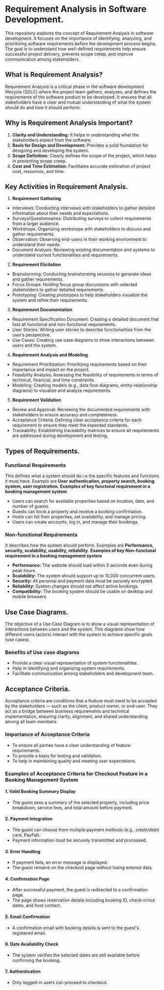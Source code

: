 # Requirement Analysis in Software Development.
This repository explores the concept of Requirement Analysis in software development. It focuses on the importance of identifying, analyzing, and prioritizing software requirements before the development process begins. The goal is to understand how well-defined requirements help ensure successful project delivery, prevents scope creep, and improve communication among stakeholders. 

## What is Requirement Analysis?
Requirement Analysis is a critical phase in the software development lifecycle (SDLC) where the project team gathers, analyzes, and defines the requirements of the software product to be developed. It ensures that all stakeholders have a clear and mutual understanding of what the system should do and how it should perform.

## Why is Requirement Analysis Important?
1. **Clarity and Understanding:** It helps in understanding what the stakeholders expect from the software.
2. **Basis for Design and Development:** Provides a solid foundation for designing and developing the system.
3. **Scope Definition:** Clearly defines the scope of the project, which helps in preventing scope creep.
4. **Cost and Time Estimation:** Facilitates accurate estimation of project cost, resources, and time.

## Key Activities in Requirement Analysis.
1. **Requirement Gathering** 
  - Interviews: Conducting interviews with stakeholders to gather detailed information about their needs and expectations.
  - Surveys/Questionnaires: Distributing surveys to collect requirements from a larger audience.
  - Workshops: Organizing workshops with stakeholders to discuss and gather requirements.
  - Observation: Observing end-users in their working environment to understand their needs.
  - Document Analysis: Reviewing existing documentation and systems to understand current functionalities and requirements.
2. **Requirement Elicitation**
  - Brainstorming: Conducting brainstorming sessions to generate ideas and gather requirements.
  - Focus Groups: Holding focus group discussions with selected stakeholders to gather detailed requirements.
  - Prototyping: Creating prototypes to help stakeholders visualize the system and refine their requirements.
3. **Requirement Documentation**
  - Requirement Specification Document: Creating a detailed document that lists all functional and non-functional requirements.
  - User Stories: Writing user stories to describe functionalities from the user’s perspective.
  - Use Cases: Creating use case diagrams to show interactions between users and the system.
4. **Requirement Analysis and Modeling**
- Requirement Prioritization: Prioritizing requirements based on their importance and impact on the project.
- Feasibility Analysis: Assessing the feasibility of requirements in terms of technical, financial, and time constraints.
- Modeling: Creating models (e.g., data flow diagrams, entity-relationship diagrams) to visualize and analyze requirements.
5. **Requirement Validation**
- Review and Approval: Reviewing the documented requirements with stakeholders to ensure accuracy and completeness.
- Acceptance Criteria: Defining clear acceptance criteria for each requirement to ensure they meet the expected standards.
- Traceability: Establishing traceability matrices to ensure all requirements are addressed during development and testing.
## Types of Requirements.
###  Functional Requirements
This defines what a system should do i.e the specific features and functions it must have. Exampls are **User authentication, property search, booking system, user registration.**
**Examples of key functonal requirement in a booking management system**
- Users can search for available properties based on location, date, and number of guests.
- Guests can book a property and receive a booking confirmation.
- Hosts can list their properties, set availability, and manage pricing.
- Users can create accounts, log in, and manage their bookings.
### Non-functional Requirements
It describes how the system should perform. Examples are **Performance, security, scalability, usability, reliability.**
**Examples of key Non-functonal requirement in a booking management system**
- **Performance:** The website should load within 3 seconds even during peak hours. 
- **Scalability:** The system should support up to 10,000 concurrent users.
- **Security:** All personal and payment data must be securely encrypted.
- **Reliability:** System changes should not affect active bookings.
- **Compatibility:** The booking system should be usable on desktop and mobile browsers.

## Use Case Diagrams.
The objective of a Use Case Diagram is to show a visual representation of interactions between users and the system. This diagrams show how different users (actors) interact with the system to achieve specific goals (use cases).
### Benefits of Use case diagrams
- Provide a clear visual representation of system functionalities.
- Help in identifying and organizing system requirements.
- Facilitate communication among stakeholders and development team.

## Acceptance Criteria.
Acceptance criteria are conditions that a feature must meet to be accepted by the stakeholders — such as the client, product owner, or end-user. They act as a bridge between business requirements and technical implementation, ensuring clarity, alignment, and shared understanding among all team members.
### Importance of Acceptance Criteria
- To ensure all parties have a clear understanding of feature requirements.
- To provide a basis for testing and validation.
- To help in maintaining quality and meeting user expectations.
### Examples of Acceptance Criteria for Checkout Feature in a Booking Management System
#### 1. Valid Booking Summary Display
- The guest sees a summary of the selected property, including price breakdown, service fees, and total amount before payment.
#### 2. Payment Integration
- The guest can choose from multiple payment methods (e.g., credit/debit card, PayPal).
- Payment information must be securely transmitted and processed.
#### 3. Error Handling
- If payment fails, an error message is displayed.
- The guest remains on the checkout page without losing entered data.
#### 4. Confirmation Page
- After successful payment, the guest is redirected to a confirmation page.
- The page shows reservation details including booking ID, check-in/out dates, and host contact.
#### 5. Email Confirmation
- A confirmation email with booking details is sent to the guest's registered email.
#### 6. Date Availability Check
- The system verifies the selected dates are still available before confirming the booking.
#### 7. Authentication
- Only logged-in users can proceed to checkout.
